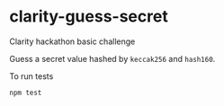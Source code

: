 # clarity-guess-secret
Clarity hackathon basic challenge

Guess a secret value hashed by `keccak256` and `hash160`.

To run tests
```
npm test
```
